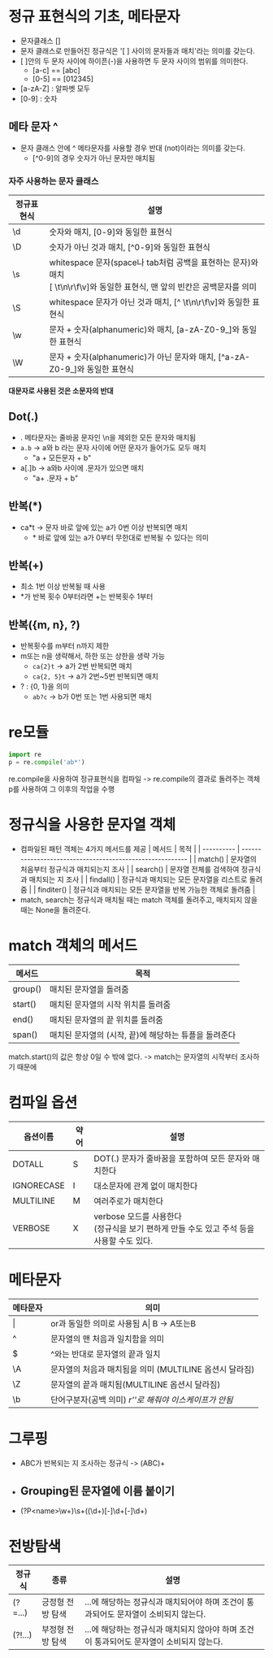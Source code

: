 # 정규 표현식의 기초, 메타문자
- 문자클래스 \[\]
- 문자 클래스로 만들어진 정규식은 '[ ] 사이의 문자들과 매치'라는 의미를 갖는다.
- [ ]안의 두 문자 사이에 하이픈(-)을 사용하면 두 문자 사이의 범위를 의미한다. 
	- [a-c] == [abc]
	- [0-5] == [012345]
- [a-zA-Z] : 알파벳 모두
- [0-9] : 숫자

## 메타 문자 ^
- 문자 클래스 안에 ^ 메타문자를 사용할 경우 반대 (not)이라는 의미를 갖는다.
	- \[^0-9\]의 경우 숫자가 아닌 문자만 매치됨

### 자주 사용하는 문자 클래스
| 정규표현식 | 설명                                                                                                                                 |
| ---------- | ------------------------------------------------------------------------------------------------------------------------------------ |
| \\d        | 숫자와 매치, [0-9]와 동일한 표현식                                                                                                   |
| \\D        | 숫자가 아닌 것과 매치, \[^0-9\]와 동일한 표현식                                                                                      |
| \\s        | whitespace 문자(space나 tab처럼 공백을 표현하는 문자)와 매치 <br> [ \\t\\n\\r\\f\\v]와 동일한 표현식, 맨 앞의 빈칸은 공백문자를 의미 |
| \\S        | whitespace 문자가 아닌 것과 매치, \[^ \\t\\n\\r\\f\\v\]와 동일한 표현식                                                              |
| \\w        | 문자 + 숫자(alphanumeric)와 매치, \[a-zA-Z0-9_\]와 동일한 표현식                                                                     |
| \\W        | 문자 + 숫자(alphanumeric)가 아닌 문자와 매치, \[^a-zA-Z0-9_\]와 동일한 표현식
__대문자로 사용된 것은 소문자의 반대__


## Dot(.)
- . 메타문자는 줄바꿈 문자인 \\n을 제외한 모든 문자와 매치됨
- `a.b` -> a와 b 라는 문자 사이에 어떤 문자가 들어가도 모두 매치 
	- "a +  모든문자 + b"
- a[.]b -> a와b 사이에 .문자가 있으면 매치
	- "a+ .문자 + b"

## 반복(\*)
- ca\*t -> 문자 바로 앞에 있는 a가 0번 이상 반복되면 매치
	- \* 바로 앞에 있는 a가 0부터 무한대로 반복될 수 있다는 의미

## 반복(+)
- 최소 1번 이상 반복될 때 사용
- \*가 반복 횟수 0부터라면 +는 반복횟수 1부터

## 반복({m, n}, ?)
- 반복횟수를 m부터 n까지 제한
- m또는 n을 생략해서, 하한 또는 상한을 생략 가능
	- `ca{2}t` -> a가 2번 반복되면 매치
	- `ca{2, 5}t` -> a가 2번~5번 반복되면 매치
- ? : {0, 1}을 의미
	- `ab?c` -> b가 0번 또는 1번 사용되면 매치

# re모듈
```python
import re
p = re.compile('ab*')
```
re.compile을 사용하여 정규표현식을 컴파일 -> re.compile의 결과로 돌려주는 객체 p를 사용하여 그 이후의 작업을 수행


# 정규식을 사용한 문자열 객체
- 컴파일된 패턴 객체는 4가지 메서드를 제공
| 메서드     | 목적                                                      |
| ---------- | --------------------------------------------------------- |
| match()    | 문자열의 처음부터 정규식과 매치되는지 조사                |
| search()   | 문자열 전체를 검색하여 정규식과 매치되는 지 조사          |
| findall()  | 정규식과 매치되는 모든 문자열을 리스트로 돌려줌           |
| finditer() | 정규식과 매치되는 모든 문자열을 반복 가능한 객체로 돌려줌 |
- match, search는 정규식과 매치될 때는 match 객체를 돌려주고, 매치되지 않을 때는 None을 돌려준다.


# match 객체의 메서드
| 메서드  | 목적                               |
| ------- | ---------------------------------- |
| group() | 매치된 문자열을 돌려줌             |
| start() | 매치된 문자열의 시작 위치를 돌려줌 |
| end()   | 매치된 문자열의 끝 위치를 돌려줌   |
| span()  | 매치된 문자열의 (시작, 끝)에 해당하는 튜플을 돌려준다 |
match.start()의 값은 항상 0일 수 밖에 없다. -> match는 문자열의 시작부터 조사하기 때문에

# 컴파일 옵션
| 옵션이름   | 약어 | 설명                                                 |
| ---------- | ---- | ---------------------------------------------------- |
| DOTALL     | S    | DOT(.) 문자가 줄바꿈을 포함하여 모든 문자와 매치한다 |
| IGNORECASE | I    | 대소문자에 관계 없이 매치한다                        |
| MULTILINE  | M    | 여러주로가 매치한다                                  |
| VERBOSE    | X    | verbose 모드를 사용한다 <br> (정규식을 보기 편하게 만들 수도 있고 주석 등을 사용할 수도 있다.


# 메타문자
| 메타문자 | 의미                                                    |
| -------- | ------------------------------------------------------- |
| \|       | or과 동일한 의미로 사용됨 A\| B -> A또는B               |
| ^        | 문자열의 맨 처음과 일치함을 의미                        |
| \$       | ^와는 반대로 문자열의 끝과 일치                         |
| \\A      | 문자열의 처음과 매치됨을 의미 (MULTILINE 옵션시 달라짐) |
| \\Z      | 문자열의 끝과 매치됨(MULTILINE 옵션시 달라짐)           |
| \\b      | 단어구분자(공백 의미) *r''로 해줘야 이스케이프가 안됨*  |         

# 그루핑
- ABC가 반복되는 지 조사하는 정규식 -> (ABC)+
- ## Grouping된 문자열에 이름 붙이기  
- (?P\<name\>\w+)\s+((\d+)[-]\d+[-]\d+)


# 전방탐색
| 정규식  | 종류             | 설명                                                                                |
| ------- | ---------------- | ----------------------------------------------------------------------------------- |
| (?=...) | 긍정형 전방 탐색 | ...에 해당하는 정규식과 매치되어야 하며 조건이 통과되어도 문자열이 소비되지 않는다. |
| (?!...) | 부정형 전방 탐색 | ...에 해당하는 정규식과 매치되지 않아야 하며 조건이 통과되어도 문자열이 소비되지 않는다.


